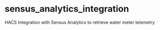 # sensus_analytics_integration
HACS Integration with Sensus Analytics to retrieve water meter telemetry
